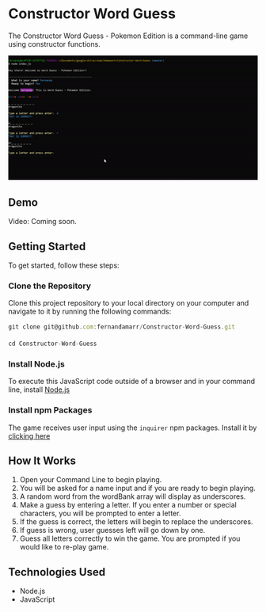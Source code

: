 # Constructor Word Guess

The Constructor Word Guess - Pokemon Edition is a command-line game using constructor functions.

![gif](./images/image.gif)

## Demo

Video: Coming soon.

## Getting Started

To get started, follow these steps:

### Clone the Repository

Clone this project repository to your local directory on your computer and navigate to it by running the following commands:

```js
git clone git@github.com:fernandamarr/Constructor-Word-Guess.git

cd Constructor-Word-Guess
```

### Install Node.js

To execute this JavaScript code outside of a browser and in your command line, install [Node.js](https://nodejs.org/en/)

### Install npm Packages

The game receives user input using the `inquirer` npm packages. Install it by [clicking here](https://www.npmjs.com/package/inquirer)

## How It Works

1. Open your Command Line to begin playing.
2. You will be asked for a name input and if you are ready to begin playing.
3. A random word from the wordBank array will display as underscores.
4. Make a guess by entering a letter. If you enter a number or special characters, you will be prompted to enter a letter.
5. If the guess is correct, the letters will begin to replace the underscores.
6. If guess is wrong, user guesses left will go down by one.
7. Guess all letters correctly to win the game. You are prompted if you would like to re-play game.

## Technologies Used

* Node.js
* JavaScript